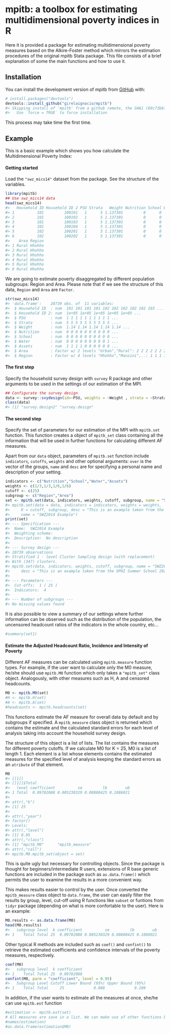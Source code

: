 
<!-- README.md is generated from README.Rmd. Please edit that file -->

# mpitb: a toolbox for estimating multidimensional poverty indices in R

<!-- badges: start -->
<!-- badges: end -->

Here it is provided a package for estimating multidimensional poverty
measures based on the Alkire-Foster method which mirrors the estimation
procedures of the original mpitb Stata package. This file consists of a
brief explanation of some the main functions and how to use it.

## Installation

You can install the development version of mpitb from
[GitHub](https://github.com/) with:

``` r
# install.packages("devtools")
devtools::install_github("girelaignacio/mpitb")
#> Skipping install of 'mpitb' from a github remote, the SHA1 (69c73b67) has not changed since last install.
#>   Use `force = TRUE` to force installation
```

This process may take time the first time.

## Example

This is a basic example which shows you how calculate the
Multidimensional Poverty Index:

#### Getting started

Load the `"swz_mics14"` dataset from the package. See the structure of
the variables.

``` r
library(mpitb)
## Use swz_mics14 data
head(swz_mics14)
#>   Household ID Household ID 2 PSU Strata   Weight Nutrition School Water Assets
#> 1          101         100101   1      5 1.137301         0      0     0      1
#> 2          101         100102   1      5 1.137301         0      0     0      1
#> 3          101         100103   1      5 1.137301         0      0     0      1
#> 4          101         100104   1      5 1.137301         0      0     0      1
#> 5          102         100201   1      5 1.137301         0      0     0      0
#> 6          102         100202   1      5 1.137301         0      0     0      0
#>    Area Region
#> 1 Rural Hhohho
#> 2 Rural Hhohho
#> 3 Rural Hhohho
#> 4 Rural Hhohho
#> 5 Rural Hhohho
#> 6 Rural Hhohho
```

We are going to estimate poverty disaggregated by different population
subgroups: Region and Area. Please note that if we see the structure of
this data, `Region` and `Area` are `Factor`.

``` r
str(swz_mics14)
#> 'data.frame':    20739 obs. of  11 variables:
#>  $ Household ID  : num  101 101 101 101 102 102 102 102 102 103 ...
#>  $ Household ID 2: num  1e+05 1e+05 1e+05 1e+05 1e+05 ...
#>  $ PSU           : num  1 1 1 1 1 1 1 1 1 1 ...
#>  $ Strata        : num  5 5 5 5 5 5 5 5 5 5 ...
#>  $ Weight        : num  1.14 1.14 1.14 1.14 1.14 ...
#>  $ Nutrition     : num  0 0 0 0 0 0 0 0 0 0 ...
#>  $ School        : num  0 0 0 0 0 0 0 0 0 0 ...
#>  $ Water         : num  0 0 0 0 0 0 0 0 0 1 ...
#>  $ Assets        : num  1 1 1 1 0 0 0 0 0 0 ...
#>  $ Area          : Factor w/ 2 levels "Urban","Rural": 2 2 2 2 2 2 2 2 2 2 ...
#>  $ Region        : Factor w/ 4 levels "Hhohho","Manzini",..: 1 1 1 1 1 1 1 1 1 1 ...
```

#### The first step

Specify the household survey design with `survey` R package and other
arguments to be used in the settings of our estimation of the MPI.

``` r
## Configurate the survey design 
data <- survey::svydesign(id=~PSU, weights = ~Weight , strata = ~Strata, data = swz_mics14)
class(data)
#> [1] "survey.design2" "survey.design"
```

#### The second step

Specify the set of parameters for our estimation of the MPI with
`mpitb.set` function. This function creates a object of `mpitb_set`
class containing all the information that will be used in further
functions for calculating different AF measures.

Apart from our `data` object, parameters of `mpitb.set` function include
`indicators`, `cutoffs`, `weights` and other optional arguments: `over`
is the vector of the groups, `name` and `desc` are for specifying a
personal name and description of your setting.

``` r
indicators <- c("Nutrition","School","Water","Assets")
weights <- c(1/3,1/3,1/6,1/6)
cutoff <- c(25)
subgroup <- c("Region","Area")
set <- mpitb.set(data, indicators, weights, cutoff, subgroup, name = "SWZ2014 Example", desc = "This is an example taken from the OPHI Summer School 2022")
#> mpitb.set(data = data, indicators = indicators, weights = weights, 
#>     K = cutoff, subgroup, desc = "This is an example taken from the OPHI Summer School 2022", 
#>     name = "SWZ2014 Example")
print(set)
#> --- Specification --- 
#>  Name:  SWZ2014 Example 
#>  Weighting scheme:  
#>  Description:  No description 
#> 
#> --- Survey design --- 
#> 20739 observations
#> Stratified 1 - level Cluster Sampling design (with replacement)
#> With (347) clusters.
#> mpitb.set(data, indicators, weights, cutoff, subgroup, name = "SWZ2014 Example", 
#>     desc = "This is an example taken from the OPHI Summer School 2022")
#> 
#> --- Parameters ---
#>  Cut-offs:  1 ( 25 )
#>  Indicators:  4 
#> 
#> --- Number of subgroups ---
#> No missing values found
```

It is also possible to view a summary of our settings where further
information can be observed such as the distribution of the population,
the uncensored headcount ratios of the indicators in the whole country,
etc…

``` r
#summary(set1)
```

#### Estimate the Adjusted Headcount Ratio, Incidence and Intensity of Poverty

Different AF measures can be calculated using `mpitb.measure` function
types. For example, if the user want to calculate only the M0 measure,
he/she should use `mpitb.M0` function which only takes a `"mpitb_set"`
class object. Analogously, with other measures such as H, A and censored
headcounts.

``` r
M0 <- mpitb.M0(set)
#H <- mpitb.H(set)
#A <- mpitb.A(set)
#headcounts <- mpitb.headcounts(set)
```

This functions estimate the AF measure for overall data by default and
by subgroups if specified. A `mpitb_measure` class object is returned
which contains the estimate and the calculated standard errors for each
level of analysis taking into account the household survey design.

The structure of this object is a list of lists. The list contains the
measures for different poverty cutoffs. If we calculate M0 for K = 25,
M0 is a list of length 1. Each element is a list whose elements contains
the estimated measures for the specified level of analysis keeping the
standard errors as an `atribute` of that element.

``` r
M0
#> [[1]]
#> [[1]]$Total
#>   level coefficient          se         lb        ub
#> 1 Total  0.09782088 0.005230329 0.08800425 0.1086021
#> 
#> attr(,"k")
#> [1] 25
#> 
#> attr(,"year")
#> factor()
#> Levels: 
#> attr(,"level")
#> [1] 0.95
#> attr(,"class")
#> [1] "mpitb_M0"      "mpitb_measure"
#> attr(,"call")
#> mpitb.M0.mpitb_set(object = set)
```

This is quite ugly but necessary for controlling objects. Since the
package is thought for beginners/intermediate R users, extensions of R
base generic functions are included in the package such as
`as.data.frame()` which permits the user to examine the results in a
more convenient way.

This makes results easier to control by the user. Once converted the
`mpitb_measure` class object to `data.frame`, the user can easily filter
the results by group, level, cut-off using R functions like `subset` or
funtions from `tidyr` package (depending on what is more confortable to
the user). Here is an example:

``` r
M0.results <- as.data.frame(M0)
head(M0.results)
#>   subgroup level  k coefficient          se         lb        ub
#> 1    Total Total 25  0.09782088 0.005230329 0.08800425 0.1086021
```

Other typical R methods are included such as `coef()` and `confint()` to
retrieve the estimated coefficients and confidence intervals of the
poverty measures, respectively.

``` r
coef(M0)
#>   subgroup level  k coefficient
#> 1    Total Total 25  0.09782088
confint(M0, parm = "coefficient", level = 0.95)
#>   Subgroup Level Cutoff Lower Bound (95%) Upper Bound (95%)
#> 1    Total Total     25             0.088             0.109
```

In addition, if the user wants to estimate all the measures at once,
she/he can use `mpitb.est` function

``` r
#estimation <- mpitb.est(set)
# All measures are save in a list. We can make use of other functions by accessing to names of the list
#names(estimation)
#as.data.frame(estimation$M0)
```
